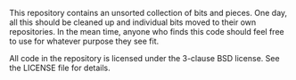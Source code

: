 This repository contains an unsorted collection of bits and pieces.
One day, all this should be cleaned up and individual bits moved to
their own repositories. In the mean time, anyone who finds this code
should feel free to use for whatever purpose they see fit.

All code in the repository is licensed under the 3-clause BSD license. See
the LICENSE file for details.
